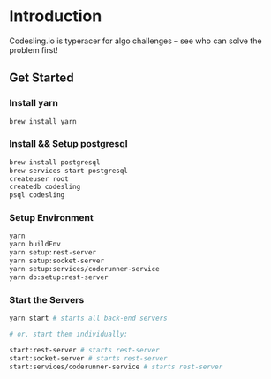 # Introduction

Codesling.io is typeracer for algo challenges – see who can solve the problem first!

## Get Started

### Install yarn

```bash
brew install yarn
```

### Install && Setup postgresql

```bash
brew install postgresql
brew services start postgresql
createuser root
createdb codesling
psql codesling
```

### Setup Environment

```bash
yarn
yarn buildEnv
yarn setup:rest-server
yarn setup:socket-server
yarn setup:services/coderunner-service
yarn db:setup:rest-server
```

### Start the Servers

```bash
yarn start # starts all back-end servers

# or, start them individually:

start:rest-server # starts rest-server
start:socket-server # starts rest-server
start:services/coderunner-service # starts rest-server
```
